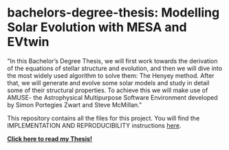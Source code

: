 # bachelors-degree-thesis: Modelling Solar Evolution with MESA and EVtwin

"In this Bachelor’s Degree Thesis, we will first work towards the derivation of the equations of stellar structure and evolution, and then we will dive into the most widely used
algorithm to solve them: The Henyey method.
After that, we will generate and evolve some solar models and study in detail some of
their structural properties. To achieve this we will make use of AMUSE- the Astrophysical Multipurpose Software Environment developed by Simon Portegies Zwart and Steve
McMillan."

This repository contains all the files for this project. 
You will find the IMPLEMENTATION AND REPRODUCIBILITY instructions [here](appendices.pdf).

[**Click here to read my Thesis!**](modelling-solar-evolution-mesa-evtwin-alexander-olza.pdf)
